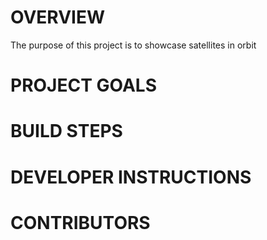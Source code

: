 # OVERVIEW
 The purpose of this project is to showcase satellites in orbit

# PROJECT GOALS
 
# BUILD STEPS
 
# DEVELOPER INSTRUCTIONS
    

# CONTRIBUTORS
